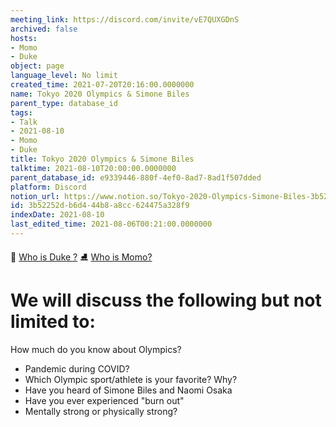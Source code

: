 ```yaml
---
meeting_link: https://discord.com/invite/vE7QUXGDnS
archived: false
hosts:
- Momo
- Duke
object: page
language_level: No limit
created_time: 2021-07-20T20:16:00.0000000
name: Tokyo 2020 Olympics & Simone Biles
parent_type: database_id
tags:
- Talk
- 2021-08-10
- Momo
- Duke
title: Tokyo 2020 Olympics & Simone Biles
talktime: 2021-08-10T20:00:00.0000000
parent_database_id: e9339446-880f-4ef0-8ad7-8ad1f507dded
platform: Discord
notion_url: https://www.notion.so/Tokyo-2020-Olympics-Simone-Biles-3b52252db6d444b8a8cc624475a328f9
id: 3b52252d-b6d4-44b8-a8cc-624475a328f9
indexDate: 2021-08-10
last_edited_time: 2021-08-06T00:21:00.0000000
---
```



👑   [Who is Duke ?](/e0958ccc596f4efea798c99507f0f16e) 
⛸️  [Who is Momo?](/23f0f26c7f1547c0b08477c0c6f1f461) 

# We will discuss the following but not limited to:
How much do you know about Olympics?
   - Pandemic during COVID?
   - Which Olympic sport/athlete is your favorite? Why?
   - Have you heard of Simone Biles and Naomi Osaka
   - Have you ever experienced "burn out"
   - Mentally strong or physically strong?




